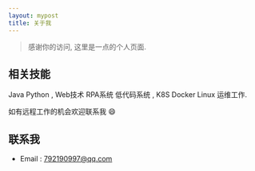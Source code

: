 ```yaml
---
layout: mypost
title: 关于我
---
```


> 感谢你的访问, 这里是一点的个人页面.



## 相关技能

Java Python , Web技术 RPA系统 低代码系统 , K8S Docker Linux 运维工作.

如有远程工作的机会欢迎联系我 😄

## 联系我

- Email&nbsp;: [792190997@qq.com](mailto:792190997@qq.com)

